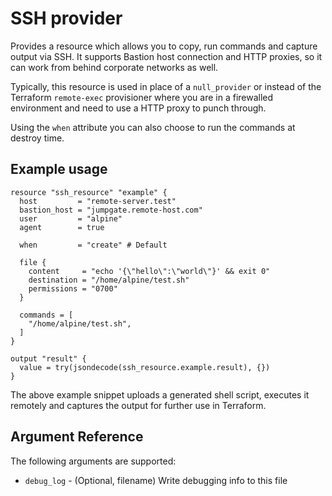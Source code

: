 # SSH provider

Provides a resource which allows you to copy, run commands and capture output
via SSH. It supports Bastion host connection and HTTP proxies,
so it can work from behind corporate networks as well.

Typically, this resource is used in place of a `null_provider` or instead
of the Terraform `remote-exec` provisioner where you are in a firewalled
environment and need to use a HTTP proxy to punch through.

Using the `when` attribute you can also choose to run the commands at destroy time.

## Example usage

```hcl
resource "ssh_resource" "example" {
  host         = "remote-server.test"
  bastion_host = "jumpgate.remote-host.com"
  user         = "alpine"
  agent        = true
  
  when         = "create" # Default

  file {
    content     = "echo '{\"hello\":\"world\"}' && exit 0"
    destination = "/home/alpine/test.sh"
    permissions = "0700"
  }

  commands = [
    "/home/alpine/test.sh",
  ]
}

output "result" {
  value = try(jsondecode(ssh_resource.example.result), {})
}
```

The above example snippet uploads a generated shell script, executes it remotely and captures the
output for further use in Terraform.

## Argument Reference

The following arguments are supported:

* `debug_log` - (Optional, filename) Write debugging info to this file

